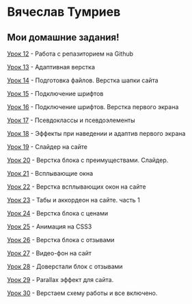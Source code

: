 # Вячеслав Тумриев
## Мои  домашние задания!

[Урок 12](https://focusred.github.io/lessen_12/ "Моя готовая домашка") - Работа с репазиторием на Github

[Урок 13](https://focusred.github.io/githab/ "Моя готовая домашка") - Адаптивная верстка

[Урок 14](https://focusred.github.io/lessen_14/ "Моя готовая домашка") - Подготовка файлов. Верстка шапки сайта

[Урок 15](https://focusred.github.io/lessens_15/ "Моя готовая домашка") - Подключение шрифтов

[Урок 16](https://focusred.github.io/lessen_16/ "Моя готовая домашка") - Подключение шрифтов. Верстка первого экрана

[Урок 17](https://focusred.github.io/lessen_17/ "Моя готовая домашка") - Псевдоклассы и псевдоэлементы

[Урок 18](https://focusred.github.io/lessen_18/ "Моя готовая домашка") - Эффекты при наведении и адаптив первого экрана

[Урок 19](https://focusred.github.io/lessen_19/ "Моя готовая домашка") - Слайдер на сайте

[Урок 20](https://focusred.github.io/lessen_20/ "Моя готовая домашка") - Верстка блока с преимуществами. Слайдер.

[Урок 21](https://focusred.github.io/lessen_21/ "Моя готовая домашка") - Всплывающие окна

[Урок 22](https://focusred.github.io/lessen_22/ "Моя готовая домашка") - Верстка всплывающих окон на сайте

[Урок 23](https://focusred.github.io/lessen_23(1)/ "Моя готовая домашка") - Табы и аккордеон на сайте. часть 1

[Урок 24](https://focusred.github.io/lessen_24/ "Моя готовая домашка") - Верстка блока с ценами

[Урок 25](https://focusred.github.io/lessen_25/ "Моя готовая домашка") - Анимация на CSS3

[Урок 26](https://focusred.github.io/lessen_26/ "Моя готовая домашка") - Верстка блока с отзывами

[Урок 27](https://focusred.github.io/lessen_27/ "Моя готовая домашка") - Видео-фон на сайт

[Урок 28](https://focusred.github.io/lessen_28/ "Моя готовая домашка") - Доверстали блок с отзывами

[Урок 29](https://focusred.github.io/lessen_29/ "Моя готовая домашка") - Parallax эффект для сайта.

[Урок 30](https://focusred.github.io/lessen_30/ "Моя готовая домашка") - Верстаем схему работы и все включено.







